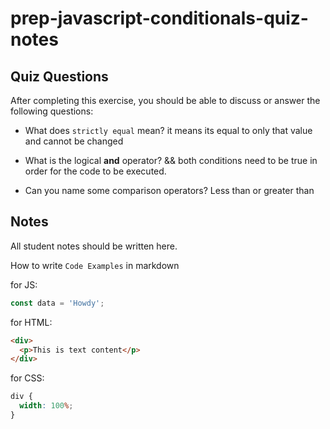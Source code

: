 # prep-javascript-conditionals-quiz-notes

## Quiz Questions

After completing this exercise, you should be able to discuss or answer the following questions:

- What does `strictly equal` mean?
  it means its equal to only that value and cannot be changed

- What is the logical **and** operator?
  && both conditions need to be true in order for the code to be executed.

- Can you name some comparison operators?
  Less than or greater than

## Notes

All student notes should be written here.

How to write `Code Examples` in markdown

for JS:

```javascript
const data = 'Howdy';
```

for HTML:

```html
<div>
  <p>This is text content</p>
</div>
```

for CSS:

```css
div {
  width: 100%;
}
```
